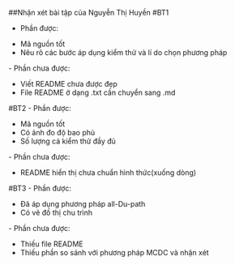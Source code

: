 ##Nhận xét bài tập của Nguyễn Thị Huyền
#BT1  
- Phần được:
<ul>
<li> Mã nguồn tốt </li>
<li> Nêu rõ các bước áp dụng kiểm thử và lí do chọn phương pháp </li>
</ul>
- Phần chưa được:
<ul>
<li> Viết README chưa được đẹp </li>
<li> File README ở dạng .txt cần chuyển sang .md </li>
</ul>
#BT2
- Phần được:
<ul>
<li> Mã nguồn tốt </li>
<li> Có ảnh đo độ bao phủ </li>
<li> Số lượng cá kiểm thử đầy đủ </li>
</ul>
- Phần chưa được:
<ul>
<li> README hiển thị chưa chuẩn hình thức(xuống dòng)</li>
</ul>
#BT3
- Phần được:
<ul>
<li> Đã áp dụng phương pháp all-Du-path </li>
<li> Có vẽ đồ thị chu trình </li>
</ul>
- Phần chưa được:
<ul>
<li> Thiếu file README </li>
<li> Thiếu phần so sánh với phương pháp MCDC và nhận xét </li>
</ul>
